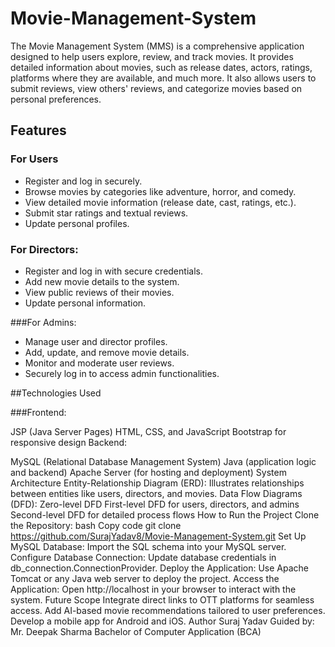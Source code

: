 # Movie-Management-System


The Movie Management System (MMS) is a comprehensive application designed to help users explore, review, and track movies. It provides detailed information about movies, such as release dates, actors, ratings, platforms where they are available, and much more. It also allows users to submit reviews, view others' reviews, and categorize movies based on personal preferences.

## Features
### For Users

* Register and log in securely.
* Browse movies by categories like adventure, horror, and comedy.
* View detailed movie information (release date, cast, ratings, etc.).
* Submit star ratings and textual reviews.
* Update personal profiles.
  
### For Directors:

* Register and log in with secure credentials.
* Add new movie details to the system.
* View public reviews of their movies.
* Update personal information.

###For Admins:

- Manage user and director profiles.
- Add, update, and remove movie details.
- Monitor and moderate user reviews.
- Securely log in to access admin functionalities.

##Technologies Used
  
###Frontend:

JSP (Java Server Pages)
HTML, CSS, and JavaScript
Bootstrap for responsive design
Backend:

MySQL (Relational Database Management System)
Java (application logic and backend)
Apache Server (for hosting and deployment)
System Architecture
Entity-Relationship Diagram (ERD): Illustrates relationships between entities like users, directors, and movies.
Data Flow Diagrams (DFD):
Zero-level DFD
First-level DFD for users, directors, and admins
Second-level DFD for detailed process flows
How to Run the Project
Clone the Repository:
bash
Copy code
git clone https://github.com/SurajYadav8/Movie-Management-System.git
Set Up MySQL Database:
Import the SQL schema into your MySQL server.
Configure Database Connection:
Update database credentials in db_connection.ConnectionProvider.
Deploy the Application:
Use Apache Tomcat or any Java web server to deploy the project.
Access the Application:
Open http://localhost in your browser to interact with the system.
Future Scope
Integrate direct links to OTT platforms for seamless access.
Add AI-based movie recommendations tailored to user preferences.
Develop a mobile app for Android and iOS.
Author
Suraj Yadav
Guided by: Mr. Deepak Sharma
Bachelor of Computer Application (BCA)

